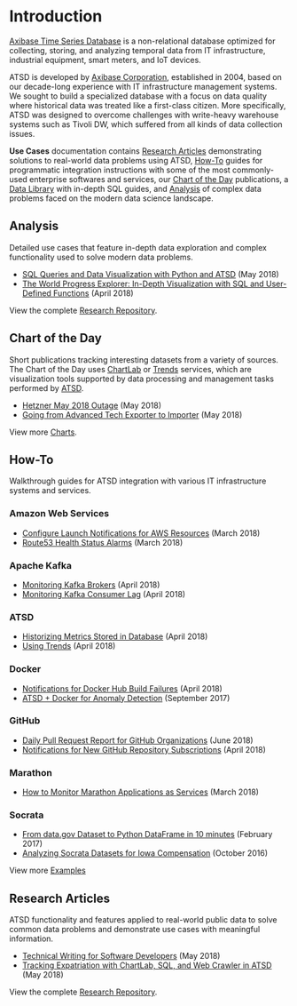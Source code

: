 # Introduction

[Axibase Time Series Database](https://axibase.com/docs/atsd/)  is a non-relational database optimized for collecting, storing, and analyzing temporal data from IT infrastructure, industrial equipment, smart meters, and IoT devices.

ATSD is developed by [Axibase Corporation](https://axibase.com/about-us/), established in 2004, based on our decade-long experience with IT infrastructure management systems. We sought to build a specialized database with a focus on data quality where historical data was treated like a first-class citizen. More specifically, ATSD was designed to overcome challenges with write-heavy warehouse systems such as Tivoli DW, which suffered from all kinds of data collection issues.

**Use Cases** documentation contains [Research Articles](#research-articles) demonstrating solutions to real-world data problems using ATSD, [How-To](#how-to) guides for programmatic integration instructions with some of the most commonly-used enterprise softwares and services, our [Chart of the Day](#chart-of-the-day) publications, a [Data Library](#data-library) with in-depth SQL guides, and [Analysis](#analysis) of complex data problems faced on the modern data science landscape.

## Analysis

Detailed use cases that feature in-depth data exploration and complex functionality used to solve modern data problems.

* [SQL Queries and Data Visualization with Python and ATSD](research/python-budget/README.md) (May 2018)
* [The World Progress Explorer: In-Depth Visualization with SQL and User-Defined Functions](chart-of-the-day/world-progress-explorer/README.md) (April 2018)

View the complete [Research Repository](research/README.md).

## Chart of the Day

Short publications tracking interesting datasets from a variety of sources. The Chart of the Day uses [ChartLab](how-to/shared/chartlab.md) or [Trends](how-to/shared/trends.md) services, which are visualization tools supported by data processing and management tasks performed by [ATSD](https://axibase.com/docs/atsd/).

* [Hetzner May 2018 Outage](chart-of-the-day/hetzner-outage/README.md) (May 2018)
* [Going from Advanced Tech Exporter to Importer](chart-of-the-day/tech-import-export/README.md) (May 2018)

View more [Charts](chart-of-the-day/README.md).

## How-To

Walkthrough guides for ATSD integration with various IT infrastructure systems and services.

### Amazon Web Services

* [Configure Launch Notifications for AWS Resources](how-to/aws/cloud-watch-alert/README.md) (March 2018)
* [Route53 Health Status Alarms](how-to/aws/route53-email-notifications/README.md) (March 2018)

### Apache Kafka

* [Monitoring Kafka Brokers](how-to/kafka/brokers-monitoring/README.md) (April 2018)
* [Monitoring Kafka Consumer Lag](how-to/kafka/consumers-monitoring/README.md) (April 2018)

### ATSD

* [Historizing Metrics Stored in Database](how-to/database/historize/README.md) (April 2018)
* [Using Trends](how-to/shared/trends.md) (April 2018)

### Docker

* [Notifications for Docker Hub Build Failures](how-to/docker/README.md) (April 2018)
* [ATSD + Docker for Anomaly Detection](how-to/docker/docker-engine.md) (September 2017)

### GitHub

* [Daily Pull Request Report for GitHub Organizations](how-to/github/pr-report.md) (June 2018)
* [Notifications for New GitHub Repository Subscriptions](how-to/github/watch-notification.md) (April 2018)

### Marathon

* [How to Monitor Marathon Applications as Services](how-to/marathon/capacity-and-usage/README.md) (March 2018)

### Socrata

* [From data.gov Dataset to Python DataFrame in 10 minutes](how-to/database/socrata/python/README.md) (February 2017)
* [Analyzing Socrata Datasets for Iowa Compensation](how-to/database/socrata/iowa-compensation/README.md) (October 2016)

View more [Examples](how-to/README.md)

## Research Articles

ATSD functionality and features applied to real-world public data to solve common data problems and demonstrate use cases with meaningful information.

* [Technical Writing for Software Developers](research/workshop/technical-writing.md) (May 2018)
* [Tracking Expatriation with ChartLab, SQL, and Web Crawler in ATSD](research/expatriation/README.md) (May 2018)

View the complete [Research Repository](research/README.md).